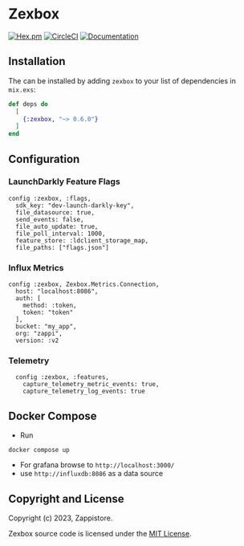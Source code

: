 # Zexbox

[![Hex.pm](https://img.shields.io/hexpm/v/zexbox.svg)](https://hex.pm/packages/zexbox)
[![CircleCI](https://dl.circleci.com/status-badge/img/gh/Intellection/zexbox/tree/master.svg?style=shield)](https://dl.circleci.com/status-badge/redirect/gh/Intellection/zexbox/tree/master)
[![Documentation](https://img.shields.io/badge/documentation-gray)](https://hexdocs.pm/zexbox/api-reference.html)

## Installation

The can be installed by adding `zexbox` to your list of dependencies in `mix.exs`:

```elixir
def deps do
  [
    {:zexbox, "~> 0.6.0"}
  ]
end
```

## Configuration
### LaunchDarkly Feature Flags
```
config :zexbox, :flags,
  sdk_key: "dev-launch-darkly-key",
  file_datasource: true,
  send_events: false,
  file_auto_update: true,
  file_poll_interval: 1000,
  feature_store: :ldclient_storage_map,
  file_paths: ["flags.json"]
```

### Influx Metrics
```
config :zexbox, Zexbox.Metrics.Connection,
  host: "localhost:8086",
  auth: [
    method: :token,
    token: "token"
  ],
  bucket: "my_app",
  org: "zappi",
  version: :v2
```

### Telemetry
```
  config :zexbox, :features,
    capture_telemetry_metric_events: true,
    capture_telemetry_log_events: true
```

## Docker Compose

- Run

```
docker compose up
```

- For grafana browse to `http://localhost:3000/`
- use `http://influxdb:8086` as a data source

## Copyright and License

Copyright (c) 2023, Zappistore.

Zexbox source code is licensed under the [MIT License](LICENSE.md).
